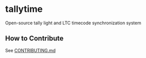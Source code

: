 # tallytime
Open-source tally light and LTC timecode synchronization system

## How to Contribute
See [CONTRIBUTING.md](CONTRIBUTING.md)
